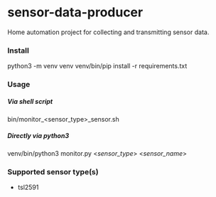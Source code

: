 # sensor-data-producer
Home automation project for collecting and transmitting sensor data. 

### Install
python3 -m venv venv
venv/bin/pip install -r requirements.txt

### Usage
##### Via shell script
bin/monitor_<sensor_type>_sensor.sh

##### Directly via python3
venv/bin/python3 monitor.py <*sensor_type*> <*sensor_name*>

### Supported sensor type(s)
* tsl2591

